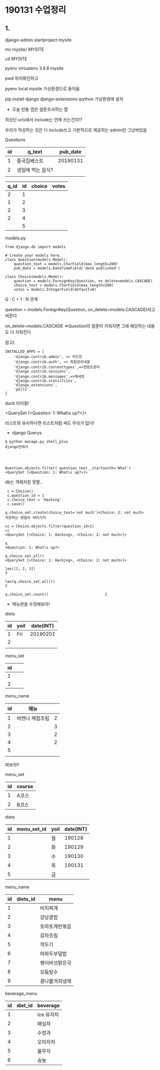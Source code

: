 # 190131 수업정리

## 1. 



django-admin startproject mysite

mv mysite/ MYSITE

cd MYSITE

pyenv virtualenv 3.6.8 mysite

pwd 위치확인하고

pyenv local mysite 가상환경으로 들어옴

pip install django django-extensions ipython 가상환경에 설치



- 오늘 만들 앱은 설문조사하는 앱

최상단 urls에서 include는 언제 쓰는건지!?

우리가 작성하는 것은 다 include쓰고 기본적으로 제공하는 admin만 그냥써있음



Questions

| id   | q_text            | pub_date |
| ---- | ----------------- | -------- |
| 1    | 중국집베스트      | 20190131 |
| 2    | 생일에 먹는 음식? |          |
|      |                   |          |

| q_id | id   | choice | votes |
| ---- | ---- | ------ | ----- |
| 2    | 1    |        |       |
| 1    | 2    |        |       |
| 2    | 3    |        |       |
| 2    | 4    |        |       |
|      | 5    |        |       |



models.py

```
from django.db import models

# Create your models here.
class Question(models.Model):
    question_text = models.CharField(max_length=200)
    pub_date = models.DateTimeField('date published')
    
class Choice(models.Model):
    question = models.ForeignKey(Question, on_delete=models.CASCADE)
    choice_text = models.CharField(max_length=200)
    votes = models.IntegerField(default=0)
```

Q : C = 1 : N 관계

question = models.ForeignKey(Question, on_delete=models.CASCADE)라고 써준다

on_delete=models.CASCADE =>Question의 질문이 지워지면 그에 해당하는 내용도 다 지워진다



참고)

```
INSTALLED_APPS = [
    'django.contrib.admin', => 어드민
    'django.contrib.auth', => 회원관리내용
    'django.contrib.contenttypes',=>컨텐츠관리
    'django.contrib.sessions',
    'django.contrib.messages',=>메세징
    'django.contrib.staticfiles',
    'django_extensions',
    'polls',
]
```



duck 타이핑!

 <QuerySet [<Question: 1: What\s up?>]>

리스트와 유사하다면 리스트처럼 써도 무리가 없다!



- django Querys

```
$ python manage.py shell_plus
django안에서




Question.objects.filter( question_text__startswith='What') 
<QuerySet [<Question: 1: What\s up?>]>
```



db는 객체저장 못함..



```
 c = Choice()
 c.question_id = 1
 c.choice_text = 'Hacking'
 c.save() 

q.choice_set.create(choice_text='not much')<Choice: 2: not much>
저장하는 방법이 여러가지
```



```
cc = Choice.objects.filter(question_id=1)
cc
<QuerySet [<Choice: 1: Hacking>, <Choice: 2: not much>]>

q
<Question: 1: What\s up?>

q.choice_set.all()
<QuerySet [<Choice: 1: Hacking>, <Choice: 2: not much>]>

len([1, 2, 3])
3

len(q.choice_set.all())
2

q.choice_set.count()                          2

```







- 메뉴판을 수정해보자!

diets

| id   | yoil | date(INT) |
| ---- | ---- | --------- |
| 1    | Fri  | 20190201  |
| 2    |      |           |
|      |      |           |

menu_set

| id   |      |      |
| ---- | ---- | ---- |
| 1    |      |      |
| 2    |      |      |

menu_name

| id   | 메뉴            |      |
| ---- | --------------- | ---- |
| 1    | 비엔나 케첩조림 | 2    |
| 2    |                 | 3    |
| 3    |                 | 2    |
| 4    |                 | 2    |
| 5    |                 |      |
|      |                 |      |

짜보자!!





menu_set

| id   | course |
| ---- | ------ |
| 1    | A코스  |
| 2    | B코스  |



diets

| id   | menu_set_id | yoil | date(INT) |
| ---- | ----------- | ---- | --------- |
| 1    |             | 월   | 190128    |
| 2    |             | 화   | 190129    |
| 3    |             | 수   | 190130    |
| 4    |             | 목   | 190131    |
| 5    |             | 금   |           |



menu_name

| id   | diets_id | menu           |
| ---- | -------- | -------------- |
| 1    |          | 비지찌개       |
| 2    |          | 강낭콩밥       |
| 3    |          | 토마토계란볶음 |
| 4    |          | 감자조림       |
| 5    |          | 깍두기         |
| 6    |          | 마파두부덮밥   |
| 7    |          | 팽이버섯맑은국 |
| 8    |          | 모듬탕수       |
| 9    |          | 콩나물겨자냉채 |



beverage_menu

| id   | diet_id | beverage   |
| ---- | ------- | ---------- |
| 1    |         | ice 유자차 |
| 2    |         | 매실차     |
| 3    |         | 수정과     |
| 4    |         | 오미자차   |
| 5    |         | 율무차     |
| 6    |         | 숭늉       |





